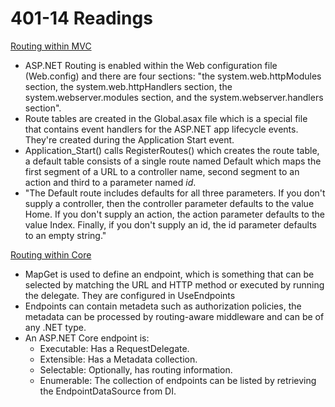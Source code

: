 # 401-14 Readings

[Routing within MVC](https://docs.microsoft.com/en-us/aspnet/mvc/overview/older-versions-1/controllers-and-routing/asp-net-mvc-routing-overview-cs)

- ASP.NET Routing is enabled within the Web configuration file (Web.config) and there are four sections: "the system.web.httpModules section, the system.web.httpHandlers section, the system.webserver.modules section, and the system.webserver.handlers section".
- Route tables are created in the Global.asax file which is a special file that contains event handlers for the ASP.NET app lifecycle events. They're created during the Application Start event.
- Application_Start() calls RegisterRoutes() which creates the route table, a default table consists of a single route named Default which maps the first segment of a URL to a controller name, second segment to an action and third to a parameter named *id*.
- "The Default route includes defaults for all three parameters. If you don't supply a controller, then the controller parameter defaults to the value Home. If you don't supply an action, the action parameter defaults to the value Index. Finally, if you don't supply an id, the id parameter defaults to an empty string."


[Routing within Core](https://docs.microsoft.com/en-us/aspnet/core/fundamentals/routing?view=aspnetcore-3.1)

- MapGet is used to define an endpoint, which is something that can be selected by matching the URL and HTTP method or executed by running the delegate. They are configured in UseEndpoints
- Endpoints can contain metadeta such as authorization policies, the metadata can be processed by routing-aware middleware and can be of any .NET type.
- An ASP.NET Core endpoint is:
  - Executable: Has a RequestDelegate.
  - Extensible: Has a Metadata collection.
  - Selectable: Optionally, has routing information.
  - Enumerable: The collection of endpoints can be listed by retrieving the EndpointDataSource from DI.